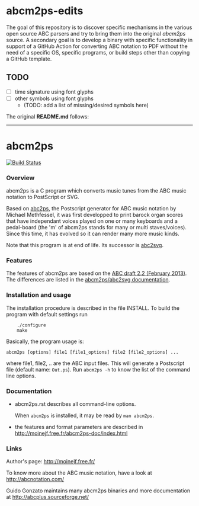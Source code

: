 # abcm2ps-edits

The goal of this repository is to discover specific mechanisms in the various
open source ABC parsers and try to bring them into the original _abcm2ps_
source. A secondary goal is to develop a binary with specific functionality in
support of a GitHub Action for converting ABC notation to PDF without the need
of a specific OS, specific programs, or build steps other than copying a
GitHub template.


## TODO

- [ ] time signature using font glyphs
- [ ] other symbols using font glyphs
  - (TODO: add a list of missing/desired symbols here)


The original **README.md** follows:

-----

# abcm2ps

[![Build Status](https://travis-ci.org/leesavide/abcm2ps.svg?branch=master)](https://travis-ci.org/leesavide/abcm2ps)

### Overview

abcm2ps is a C program which converts music tunes from the ABC music notation
to PostScript or SVG.

Based on [abc2ps](https://github.com/methf/abc2ps),
the Postscript generator for ABC music notation by Michael Methfessel,
it was first developped to print barock organ scores that have independant
voices played on one or many keyboards and a pedal-board
(the 'm' of abcm2ps stands for many or multi staves/voices).
Since this time, it has evolved so it can render many more music kinds.

Note that this program is at end of life. Its successor is
[abc2svg](https://chiselapp.com/user/moinejf/repository/abc2svg).

### Features

The features of abcm2ps are based on the
[ABC draft 2.2 (February 2013)](http://abcnotation.com/wiki/abc:standard:v2.2).
The differences are listed in the
[abcm2ps/abc2svg documentation](http://moinejf.free.fr/abcm2ps-doc/features.html).

### Installation and usage

The installation procedure is described in the file INSTALL.
To build the program with default settings run

```
    ./configure
    make
```

Basically, the program usage is:

    abcm2ps [options] file1 [file1_options] file2 [file2_options] ...

where file1, file2, .. are the ABC input files.
This will generate a Postscript file (default name: `Out.ps`).
Run `abcm2ps -h` to know the list of the command line options.

### Documentation

- abcm2ps.rst describes all command-line options.

  When `abcm2ps` is installed, it may be read by `man abcm2ps`.

- the features and format parameters are described in
    http://moinejf.free.fr/abcm2ps-doc/index.html

### Links

Author's page: http://moinejf.free.fr/

To know more about the ABC music notation, have a look at
    http://abcnotation.com/

Guido Gonzato maintains many abcm2ps binaries and more documentation at
    http://abcplus.sourceforge.net/
